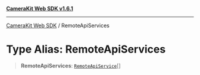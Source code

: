 [**CameraKit Web SDK v1.6.1**](../README.md)

***

[CameraKit Web SDK](../globals.md) / RemoteApiServices

# Type Alias: RemoteApiServices

> **RemoteApiServices**: [`RemoteApiService`](../interfaces/RemoteApiService.md)[]
